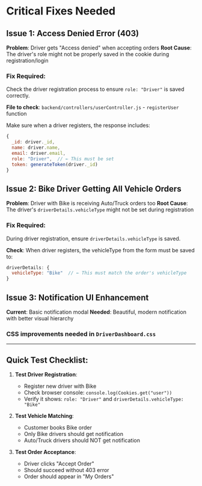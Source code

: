 # Critical Fixes Needed

## Issue 1: Access Denied Error (403)
**Problem**: Driver gets "Access denied" when accepting orders
**Root Cause**: The driver's role might not be properly saved in the cookie during registration/login

### Fix Required:
Check the driver registration process to ensure `role: "Driver"` is saved correctly.

**File to check**: `backend/controllers/userController.js` - `registerUser` function

Make sure when a driver registers, the response includes:
```javascript
{
  _id: driver._id,
  name: driver.name,
  email: driver.email,
  role: "Driver",  // ← This must be set
  token: generateToken(driver._id)
}
```

## Issue 2: Bike Driver Getting All Vehicle Orders
**Problem**: Driver with Bike is receiving Auto/Truck orders too
**Root Cause**: The driver's `driverDetails.vehicleType` might not be set during registration

### Fix Required:
During driver registration, ensure `driverDetails.vehicleType` is saved.

**Check**: When driver registers, the vehicleType from the form must be saved to:
```javascript
driverDetails: {
  vehicleType: "Bike"  // ← This must match the order's vehicleType
}
```

## Issue 3: Notification UI Enhancement
**Current**: Basic notification modal
**Needed**: Beautiful, modern notification with better visual hierarchy

### CSS improvements needed in `DriverDashboard.css`

---

## Quick Test Checklist:

1. **Test Driver Registration**:
   - Register new driver with Bike
   - Check browser console: `console.log(Cookies.get("user"))`
   - Verify it shows: `role: "Driver"` and `driverDetails.vehicleType: "Bike"`

2. **Test Vehicle Matching**:
   - Customer books Bike order
   - Only Bike drivers should get notification
   - Auto/Truck drivers should NOT get notification

3. **Test Order Acceptance**:
   - Driver clicks "Accept Order"
   - Should succeed without 403 error
   - Order should appear in "My Orders"
